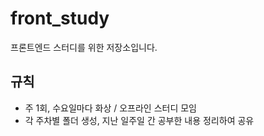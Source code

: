 # front_study

프론트엔드 스터디를 위한 저장소입니다.

## 규칙

- 주 1회, 수요일마다 화상 / 오프라인 스터디 모임
- 각 주차별 폴더 생성,  지난 일주일 간 공부한 내용 정리하여 공유

